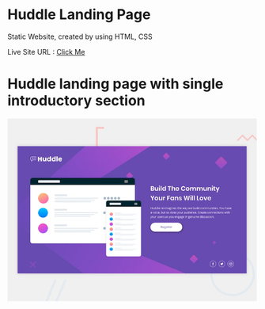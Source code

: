 # Huddle Landing Page 
Static Website, created by using HTML, CSS

Live Site URL : [Click Me](https://kimodev1990.github.io/huddle-landing-page/)
 
# Huddle landing page with single introductory section

![Design preview for the Huddle landing page with single introductory section](./design/desktop-preview.jpg)
